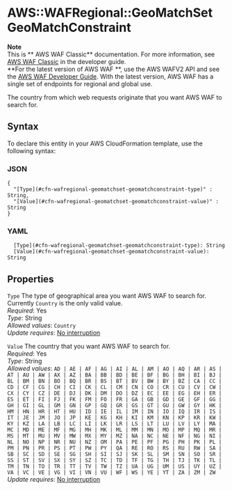# AWS::WAFRegional::GeoMatchSet GeoMatchConstraint<a name="aws-properties-wafregional-geomatchset-geomatchconstraint"></a>

**Note**  
This is ** AWS WAF Classic** documentation\. For more information, see [AWS WAF Classic](https://docs.aws.amazon.com/waf/latest/developerguide/classic-waf-chapter.html) in the developer guide\.  
 **For the latest version of AWS WAF **, use the AWS WAFV2 API and see the [AWS WAF Developer Guide](https://docs.aws.amazon.com/waf/latest/developerguide/waf-chapter.html)\. With the latest version, AWS WAF has a single set of endpoints for regional and global use\.

The country from which web requests originate that you want AWS WAF to search for\.

## Syntax<a name="aws-properties-wafregional-geomatchset-geomatchconstraint-syntax"></a>

To declare this entity in your AWS CloudFormation template, use the following syntax:

### JSON<a name="aws-properties-wafregional-geomatchset-geomatchconstraint-syntax.json"></a>

```
{
  "[Type](#cfn-wafregional-geomatchset-geomatchconstraint-type)" : String,
  "[Value](#cfn-wafregional-geomatchset-geomatchconstraint-value)" : String
}
```

### YAML<a name="aws-properties-wafregional-geomatchset-geomatchconstraint-syntax.yaml"></a>

```
  [Type](#cfn-wafregional-geomatchset-geomatchconstraint-type): String
  [Value](#cfn-wafregional-geomatchset-geomatchconstraint-value): String
```

## Properties<a name="aws-properties-wafregional-geomatchset-geomatchconstraint-properties"></a>

`Type` <a name="cfn-wafregional-geomatchset-geomatchconstraint-type"></a>
The type of geographical area you want AWS WAF to search for\. Currently `Country` is the only valid value\.  
_Required_: Yes  
_Type_: String  
_Allowed values_: `Country`  
_Update requires_: [No interruption](https://docs.aws.amazon.com/AWSCloudFormation/latest/UserGuide/using-cfn-updating-stacks-update-behaviors.html#update-no-interrupt)

`Value` <a name="cfn-wafregional-geomatchset-geomatchconstraint-value"></a>
The country that you want AWS WAF to search for\.  
_Required_: Yes  
_Type_: String  
_Allowed values_: `AD | AE | AF | AG | AI | AL | AM | AO | AQ | AR | AS | AT | AU | AW | AX | AZ | BA | BB | BD | BE | BF | BG | BH | BI | BJ | BL | BM | BN | BO | BQ | BR | BS | BT | BV | BW | BY | BZ | CA | CC | CD | CF | CG | CH | CI | CK | CL | CM | CN | CO | CR | CU | CV | CW | CX | CY | CZ | DE | DJ | DK | DM | DO | DZ | EC | EE | EG | EH | ER | ES | ET | FI | FJ | FK | FM | FO | FR | GA | GB | GD | GE | GF | GG | GH | GI | GL | GM | GN | GP | GQ | GR | GS | GT | GU | GW | GY | HK | HM | HN | HR | HT | HU | ID | IE | IL | IM | IN | IO | IQ | IR | IS | IT | JE | JM | JO | JP | KE | KG | KH | KI | KM | KN | KP | KR | KW | KY | KZ | LA | LB | LC | LI | LK | LR | LS | LT | LU | LV | LY | MA | MC | MD | ME | MF | MG | MH | MK | ML | MM | MN | MO | MP | MQ | MR | MS | MT | MU | MV | MW | MX | MY | MZ | NA | NC | NE | NF | NG | NI | NL | NO | NP | NR | NU | NZ | OM | PA | PE | PF | PG | PH | PK | PL | PM | PN | PR | PS | PT | PW | PY | QA | RE | RO | RS | RU | RW | SA | SB | SC | SD | SE | SG | SH | SI | SJ | SK | SL | SM | SN | SO | SR | SS | ST | SV | SX | SY | SZ | TC | TD | TF | TG | TH | TJ | TK | TL | TM | TN | TO | TR | TT | TV | TW | TZ | UA | UG | UM | US | UY | UZ | VA | VC | VE | VG | VI | VN | VU | WF | WS | YE | YT | ZA | ZM | ZW`  
_Update requires_: [No interruption](https://docs.aws.amazon.com/AWSCloudFormation/latest/UserGuide/using-cfn-updating-stacks-update-behaviors.html#update-no-interrupt)
